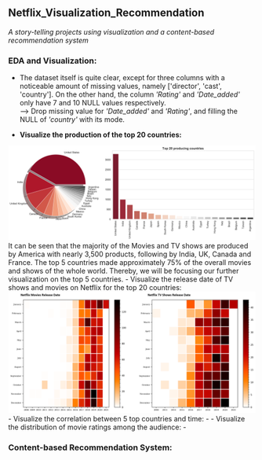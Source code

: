 ## Netflix_Visualization_Recommendation
*A story-telling projects using visualization and a content-based recommendation system*  

### EDA and Visualization:  
- The dataset itself is quite clear, except for three columns with a noticeable amount of missing values, namely
['director', 'cast', 'country']. On the other hand, the column *'Rating'* and *'Date_added'* only have 7 and 10 NULL values respectively.   
--> Drop missing value for *'Date_added'* and *'Rating'*, and filling the NULL of *'country'* with its mode.  

- **Visualize the production of the top 20 countries:**  
 <img src="Country.png?raw=true"/>
 It can be seen that the majority of the Movies and TV shows are produced by America with nearly 3,500 products, following by 
 India, UK, Canada and France. The top 5 countries made approximately 75% of the overall movies and shows of the whole world. Thereby, 
 we will be focusing our further visualization on the top 5 countries.  
-  Visualize the release date of TV shows and movies on Netflix for the top 20 countries:  
   <img src="TV_Show_and_Movies.png?raw=true"/> 
-  Visualize the correlation between 5 top countries and time:  
-   <Insert year_country_top5 image>
-   Visualize the distribution of movie ratings among the audience:
-   <Insert Movie_Rating image> 

### Content-based Recommendation System:  

